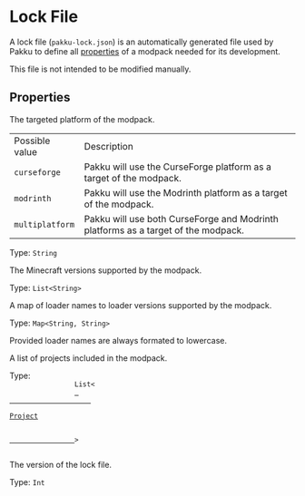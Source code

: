 # Lock File

A lock file (`pakku-lock.json`) is an automatically generated file
used by Pakku to define all [properties](#properties) of a modpack needed for its development.

This file is not intended to be modified manually.

## Properties

<deflist type="medium">
    <def>
        <title><code>target</code></title>
        <p>The targeted platform of the modpack.</p>
        <table>
            <tr>
                <td>Possible value</td>
                <td>Description</td>
            </tr>
            <tr>
                <td><code>curseforge</code></td>
                <td>
                    Pakku will use the CurseForge platform as a target of the modpack.
                </td>
            </tr>
            <tr>
                <td><code>modrinth</code></td>
                <td>
                    Pakku will use the Modrinth platform as a target of the modpack.
                </td>
            </tr>
            <tr>
                <td><code>multiplatform</code></td>
                <td>
                    Pakku will use both CurseForge and Modrinth platforms as a target of the modpack.
                </td>
            </tr>
        </table>
        <p>
            Type: <code>String</code>
        </p>
    </def>
    <def>
        <title><code>mc_versions</code></title>
        <p>The Minecraft versions supported by the modpack.</p>
        <p>
            Type: <code>List&lt;String&gt;</code>
        </p>
    </def>
    <def>
        <title><code>loaders</code></title>
        <p>A map of loader names to loader versions supported by the modpack.</p>
        <p>
            Type: <code>Map&lt;String, String&gt;</code>
        </p>
        <note>
            Provided loader names are always formated to lowercase.
        </note>
    </def>
    <def>
        <title><code>projects</code></title>
        <p>A list of projects included in the modpack.</p>
        <p>
            Type: 
            <code>
                List&lt;
                <a href="https://juraj-hrivnak.github.io/Pakku/api/-pakku/teksturepako.pakku.api.projects/-project/index.html"> 
                    <p>Project</p>
                </a>&gt;
            </code>
        </p>
    </def>
    <def>
        <title><code>lockfile_version</code></title>
        <p>The version of the lock file.</p>
        <p>
            Type: <code>Int</code>
        </p>
    </def>
</deflist>